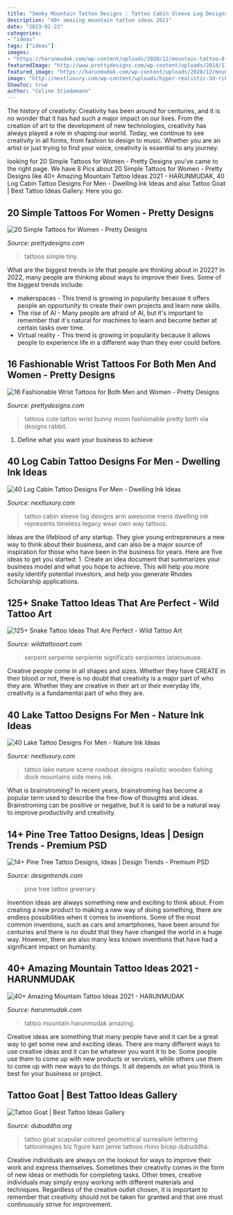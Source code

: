 ```yaml
---
title: "Smoky Mountain Tattoo Designs : Tattoo Cabin Sleeve Log Designs Arm Awesome Mens Dwelling Ink Represents Timeless Legacy Wear Own Way Tattoos"
description: "40+ amazing mountain tattoo ideas 2021"
date: "2023-01-23"
categories:
- "ideas"
tags: ["ideas"]
images:
- "https://harunmudak.com/wp-content/uploads/2020/12/mountain-tattoo-8-1024x1024.jpg"
featuredImage: "http://www.prettydesigns.com/wp-content/uploads/2014/11/Cute-Bunny-and-Moon-Tattoo.jpg"
featured_image: "https://harunmudak.com/wp-content/uploads/2020/12/mountain-tattoo-8-1024x1024.jpg"
image: "http://nextluxury.com/wp-content/uploads/hyper-realistic-3d-rib-cage-side-lake-mens-tattoo-designs.jpg"
ShowToc: true
author: "Celine Stiedemann"
---
```



The history of creativity:
Creativity has been around for centuries, and it is no wonder that it has had such a major impact on our lives. From the creation of art to the development of new technologies, creativity has always played a role in shaping our world. Today, we continue to see creativity in all forms, from fashion to design to music. Whether you are an artist or just trying to find your voice, creativity is essential to any journey.

	

		
looking for 20 Simple Tattoos for Women - Pretty Designs you've came to the right page. We have 8 Pics about 20 Simple Tattoos for Women - Pretty Designs like 40+ Amazing Mountain Tattoo Ideas 2021 - HARUNMUDAK, 40 Log Cabin Tattoo Designs For Men - Dwelling Ink Ideas and also Tattoo Goat | Best Tattoo Ideas Gallery. Here you go:
		
    
## 20 Simple Tattoos For Women - Pretty Designs

<img loading=lazy src="https://www.prettydesigns.com/wp-content/uploads/2015/08/20-simple-tattoos-for-women6.jpg" onerror="this.onerror=null;this.src='https://tse3.mm.bing.net/th?id=OIP.4O-TMWFoI9aBiaRz1bW-VAHaLY&amp;pid=15.1';" alt="20 Simple Tattoos for Women - Pretty Designs">

_Source: prettydesigns.com_

>tattoos simple tiny. 

	

What are the biggest trends in life that people are thinking about in 2022?
In 2022, many people are thinking about ways to improve their lives. Some of the biggest trends include: 
- makerspaces - This trend is growing in popularity because it offers people an opportunity to create their own projects and learn new skills. 
- The rise of AI - Many people are afraid of AI, but it's important to remember that it's natural for machines to learn and become better at certain tasks over time. 
- Virtual reality - This trend is growing in popularity because it allows people to experience life in a different way than they ever could before.

    
## 16 Fashionable Wrist Tattoos For Both Men And Women - Pretty Designs

<img loading=lazy src="http://www.prettydesigns.com/wp-content/uploads/2014/11/Cute-Bunny-and-Moon-Tattoo.jpg" onerror="this.onerror=null;this.src='https://tse1.mm.bing.net/th?id=OIP.0tCyLMN1pmvgtUinFPBicwHaJ3&amp;pid=15.1';" alt="16 Fashionable Wrist Tattoos for Both Men and Women - Pretty Designs">

_Source: prettydesigns.com_

>tattoos cute tattoo wrist bunny moon fashionable pretty both via designs rabbit. 

	

1. Define what you want your business to achieve 

    
## 40 Log Cabin Tattoo Designs For Men - Dwelling Ink Ideas

<img loading=lazy src="http://nextluxury.com/wp-content/uploads/awesome-realistic-cabin-3d-mens-full-arm-sleeve-tattoo.jpg" onerror="this.onerror=null;this.src='https://tse1.mm.bing.net/th?id=OIP.AUZS6sFzrVHDjaoyoJU0DAAAAA&amp;pid=15.1';" alt="40 Log Cabin Tattoo Designs For Men - Dwelling Ink Ideas">

_Source: nextluxury.com_

>tattoo cabin sleeve log designs arm awesome mens dwelling ink represents timeless legacy wear own way tattoos. 

	

Ideas are the lifeblood of any startup. They give young entrepreneurs a new way to think about their business, and can also be a major source of inspiration for those who have been in the business for years. Here are five ideas to get you started: 1. Create an idea document that summarizes your business model and what you hope to achieve. This will help you more easily identify potential investors, and help you generate Rhodes Scholarship applications. 
    
## 125+ Snake Tattoo Ideas That Are Perfect - Wild Tattoo Art

<img loading=lazy src="https://www.wildtattooart.com/wp-content/uploads/2019/07/snake-tattoos-47.jpg" onerror="this.onerror=null;this.src='https://tse4.mm.bing.net/th?id=OIP.0XNSLO3FL4tu_V6rt4_MwQHaJE&amp;pid=15.1';" alt="125+ Snake Tattoo Ideas That Are Perfect - Wild Tattoo Art">

_Source: wildtattooart.com_

>serpent serpente serpiente significato serpientes latatoueuse. 

	

Creative people come in all shapes and sizes. Whether they have CREATE in their blood or not, there is no doubt that creativity is a major part of who they are. Whether they are creative in their art or their everyday life, creativity is a fundamental part of who they are.

    
## 40 Lake Tattoo Designs For Men - Nature Ink Ideas

<img loading=lazy src="http://nextluxury.com/wp-content/uploads/hyper-realistic-3d-rib-cage-side-lake-mens-tattoo-designs.jpg" onerror="this.onerror=null;this.src='https://tse1.mm.bing.net/th?id=OIP.zH1RRh2mRBfwe4pkBdne3wHaHW&amp;pid=15.1';" alt="40 Lake Tattoo Designs For Men - Nature Ink Ideas">

_Source: nextluxury.com_

>tattoo lake nature scene rowboat designs realistic wooden fishing dock mountains side mens ink. 

	

What is brainstroming?
In recent years, brainstroming has become a popular term used to describe the free-flow of thoughts and ideas. Brainstroming can be positive or negative, but it is said to be a natural way to improve productivity and creativity.

    
## 14+ Pine Tree Tattoo Designs, Ideas | Design Trends - Premium PSD

<img loading=lazy src="https://images.designtrends.com/wp-content/uploads/2016/09/16165648/Greenary-Pine-Tree-Tattoo.jpg" onerror="this.onerror=null;this.src='https://tse3.mm.bing.net/th?id=OIP.RNwrrdnkoq16VO0qVvzhIAHaHa&amp;pid=15.1';" alt="14+ Pine Tree Tattoo Designs, Ideas | Design Trends - Premium PSD">

_Source: designtrends.com_

>pine tree tattoo greenary. 

	

Invention ideas are always something new and exciting to think about. From creating a new product to making a new way of doing something, there are endless possibilities when it comes to inventions. Some of the most common inventions, such as cars and smartphones, have been around for centuries and there is no doubt that they have changed the world in a huge way. However, there are also many less known inventions that have had a significant impact on humanity.

    
## 40+ Amazing Mountain Tattoo Ideas 2021 - HARUNMUDAK

<img loading=lazy src="https://harunmudak.com/wp-content/uploads/2020/12/mountain-tattoo-8-1024x1024.jpg" onerror="this.onerror=null;this.src='https://tse3.mm.bing.net/th?id=OIP.ZLYxynRim4ScJDzqIl7gowHaHa&amp;pid=15.1';" alt="40+ Amazing Mountain Tattoo Ideas 2021 - HARUNMUDAK">

_Source: harunmudak.com_

>tattoo mountain harunmudak amazing. 

	

Creative ideas are something that many people have and it can be a great way to get some new and exciting ideas. There are many different ways to use creative ideas and it can be whatever you want it to be. Some people use them to come up with new products or services, while others use them to come up with new ways to do things. It all depends on what you think is best for your business or project.

    
## Tattoo Goat | Best Tattoo Ideas Gallery

<img loading=lazy src="http://www.dubuddha.org/wp-content/uploads/2015/12/Tattoo-Goat-by-Jamie-Kam.jpg" onerror="this.onerror=null;this.src='https://tse3.mm.bing.net/th?id=OIP.QJGSntBGgNTGxwWD76kJIAHaFn&amp;pid=15.1';" alt="Tattoo Goat | Best Tattoo Ideas Gallery">

_Source: dubuddha.org_

>tattoo goat scapular colored geometrical surrealism lettering tattooimages biz figure kam jamie tattoos rhino bicep dubuddha. 

	

Creative individuals are always on the lookout for ways to improve their work and express themselves. Sometimes their creativity comes in the form of new ideas or methods for completing tasks. Other times, creative individuals may simply enjoy working with different materials and techniques. Regardless of the creative outlet chosen, it is important to remember that creativity should not be taken for granted and that one must continuously strive for improvement.

